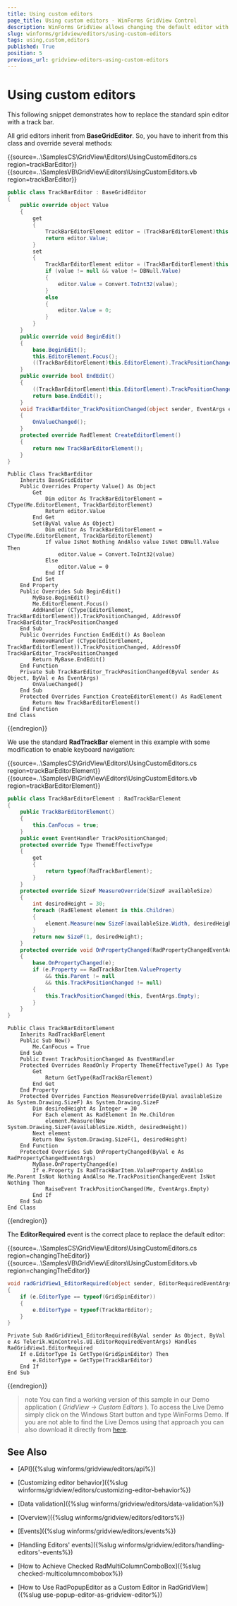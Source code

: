 ```yaml
---
title: Using custom editors
page_title: Using custom editors - WinForms GridView Control
description: WinForms GridView allows changing the default editor with a custom one. Learn how to change it with a track bar.
slug: winforms/gridview/editors/using-custom-editors
tags: using,custom,editors
published: True
position: 5
previous_url: gridview-editors-using-custom-editors
---
```


# Using custom editors

This following snippet demonstrates how to replace the standard spin editor with a track bar.

All grid editors inherit from __BaseGridEditor__. So, you have to inherit from this class and override several methods:

{{source=..\SamplesCS\GridView\Editors\UsingCustomEditors.cs region=trackBarEditor}} 
{{source=..\SamplesVB\GridView\Editors\UsingCustomEditors.vb region=trackBarEditor}} 

````C#
public class TrackBarEditor : BaseGridEditor
{
    public override object Value
    {
        get
        {
            TrackBarEditorElement editor = (TrackBarEditorElement)this.EditorElement;
            return editor.Value;
        }
        set
        {
            TrackBarEditorElement editor = (TrackBarEditorElement)this.EditorElement;
            if (value != null && value != DBNull.Value)
            {
                editor.Value = Convert.ToInt32(value);
            }
            else
            {
                editor.Value = 0;
            }
        }
    }
    public override void BeginEdit()
    {
        base.BeginEdit();
        this.EditorElement.Focus();
        ((TrackBarEditorElement)this.EditorElement).TrackPositionChanged += new EventHandler(TrackBarEditor_TrackPositionChanged);
    }
    public override bool EndEdit()
    {
        ((TrackBarEditorElement)this.EditorElement).TrackPositionChanged -= new EventHandler(TrackBarEditor_TrackPositionChanged);
        return base.EndEdit();
    }
    void TrackBarEditor_TrackPositionChanged(object sender, EventArgs e)
    {
        OnValueChanged();
    }
    protected override RadElement CreateEditorElement()
    {
        return new TrackBarEditorElement();
    }
}

````
````VB.NET
Public Class TrackBarEditor
    Inherits BaseGridEditor
    Public Overrides Property Value() As Object
        Get
            Dim editor As TrackBarEditorElement = CType(Me.EditorElement, TrackBarEditorElement)
            Return editor.Value
        End Get
        Set(ByVal value As Object)
            Dim editor As TrackBarEditorElement = CType(Me.EditorElement, TrackBarEditorElement)
            If value IsNot Nothing AndAlso value IsNot DBNull.Value Then
                editor.Value = Convert.ToInt32(value)
            Else
                editor.Value = 0
            End If
        End Set
    End Property
    Public Overrides Sub BeginEdit()
        MyBase.BeginEdit()
        Me.EditorElement.Focus()
        AddHandler (CType(EditorElement, TrackBarEditorElement)).TrackPositionChanged, AddressOf TrackBarEditor_TrackPositionChanged
    End Sub
    Public Overrides Function EndEdit() As Boolean
        RemoveHandler (CType(EditorElement, TrackBarEditorElement)).TrackPositionChanged, AddressOf TrackBarEditor_TrackPositionChanged
        Return MyBase.EndEdit()
    End Function
    Private Sub TrackBarEditor_TrackPositionChanged(ByVal sender As Object, ByVal e As EventArgs)
        OnValueChanged()
    End Sub
    Protected Overrides Function CreateEditorElement() As RadElement
        Return New TrackBarEditorElement()
    End Function
End Class

````

{{endregion}} 

We use the standard __RadTrackBar__ element in this example with some modification to enable keyboard navigation:

{{source=..\SamplesCS\GridView\Editors\UsingCustomEditors.cs region=trackBarEditorElement}} 
{{source=..\SamplesVB\GridView\Editors\UsingCustomEditors.vb region=trackBarEditorElement}} 

````C#
public class TrackBarEditorElement : RadTrackBarElement
{
    public TrackBarEditorElement()
    {
        this.CanFocus = true;
    }
    public event EventHandler TrackPositionChanged;
    protected override Type ThemeEffectiveType
    {
        get
        {
            return typeof(RadTrackBarElement);
        }
    }
    protected override SizeF MeasureOverride(SizeF availableSize)
    {
        int desiredHeight = 30;
        foreach (RadElement element in this.Children)
        {
            element.Measure(new SizeF(availableSize.Width, desiredHeight));
        }
        return new SizeF(1, desiredHeight);
    }
    protected override void OnPropertyChanged(RadPropertyChangedEventArgs e)
    {
        base.OnPropertyChanged(e);
        if (e.Property == RadTrackBarItem.ValueProperty
            && this.Parent != null
            && this.TrackPositionChanged != null)
        {
            this.TrackPositionChanged(this, EventArgs.Empty);
        }
    }
}

````
````VB.NET
Public Class TrackBarEditorElement
    Inherits RadTrackBarElement
    Public Sub New()
        Me.CanFocus = True
    End Sub
    Public Event TrackPositionChanged As EventHandler
    Protected Overrides ReadOnly Property ThemeEffectiveType() As Type
        Get
            Return GetType(RadTrackBarElement)
        End Get
    End Property
    Protected Overrides Function MeasureOverride(ByVal availableSize As System.Drawing.SizeF) As System.Drawing.SizeF
        Dim desiredHeight As Integer = 30
        For Each element As RadElement In Me.Children
            element.Measure(New System.Drawing.SizeF(availableSize.Width, desiredHeight))
        Next element
        Return New System.Drawing.SizeF(1, desiredHeight)
    End Function
    Protected Overrides Sub OnPropertyChanged(ByVal e As RadPropertyChangedEventArgs)
        MyBase.OnPropertyChanged(e)
        If e.Property Is RadTrackBarItem.ValueProperty AndAlso Me.Parent IsNot Nothing AndAlso Me.TrackPositionChangedEvent IsNot Nothing Then
            RaiseEvent TrackPositionChanged(Me, EventArgs.Empty)
        End If
    End Sub
End Class

````

{{endregion}} 

The __EditorRequired__ event is the correct place to replace the default editor:

{{source=..\SamplesCS\GridView\Editors\UsingCustomEditors.cs region=changingTheEditor}} 
{{source=..\SamplesVB\GridView\Editors\UsingCustomEditors.vb region=changingTheEditor}} 

````C#
void radGridView1_EditorRequired(object sender, EditorRequiredEventArgs e)
{
    if (e.EditorType == typeof(GridSpinEditor))
    {
        e.EditorType = typeof(TrackBarEditor);
    }
}

````
````VB.NET
Private Sub RadGridView1_EditorRequired(ByVal sender As Object, ByVal e As Telerik.WinControls.UI.EditorRequiredEventArgs) Handles RadGridView1.EditorRequired
    If e.EditorType Is GetType(GridSpinEditor) Then
        e.EditorType = GetType(TrackBarEditor)
    End If
End Sub

````

{{endregion}} 


>note You can find a working version of this sample in our Demo application ( *GridView -> Custom Editors* ). To access the Live Demo simply click on the Windows Start button and type WinForms Demo. If you are not able to find the Live Demos using that approach you can also download it directly from [here](https://telerik-winforms-demos.s3.amazonaws.com/TelerikWinFormsExamplesLauncher.exe).
>

## See Also
* [API]({%slug winforms/gridview/editors/api%})

* [Customizing editor behavior]({%slug winforms/gridview/editors/customizing-editor-behavior%})

* [Data validation]({%slug winforms/gridview/editors/data-validation%})

* [Overview]({%slug winforms/gridview/editors/editors%})

* [Events]({%slug winforms/gridview/editors/events%})

* [Handling Editors' events]({%slug winforms/gridview/editors/handling-editors'-events%})

* [How to Achieve Checked RadMultiColumnComboBox]({%slug checked-multicolumncombobox%})

* [How to Use RadPopupEditor as a Custom Editor in RadGridView]({%slug use-popup-editor-as-gridview-editor%})

